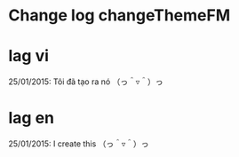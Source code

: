 # Change log changeThemeFM

# lag vi
25/01/2015: Tôi đã tạo ra nó  （っ＾▿＾）っ

# lag en
25/01/2015: I create this （っ＾▿＾）っ
